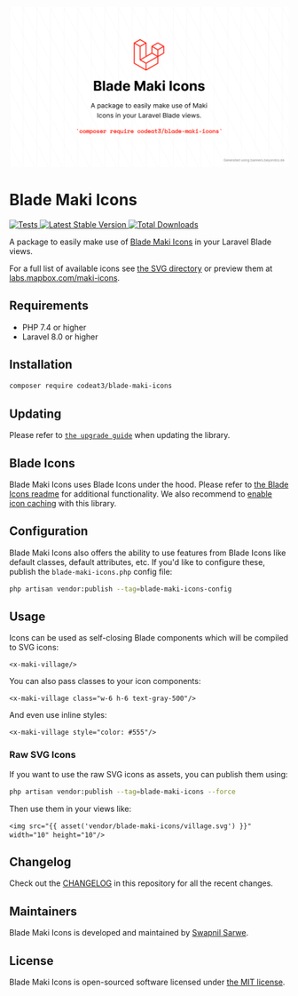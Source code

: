 <p align="center">
    <img src="./socialcard-blade-maki-icons.png" width="1280" title="Social Card Blade Maki Icons">
</p>

# Blade Maki Icons

<a href="https://github.com/codeat3/blade-maki-icons/actions?query=workflow%3ATests">
    <img src="https://github.com/codeat3/blade-maki-icons/workflows/Tests/badge.svg" alt="Tests">
</a>
<a href="https://packagist.org/packages/codeat3/blade-maki-icons">
    <img src="https://img.shields.io/packagist/v/codeat3/blade-maki-icons" alt="Latest Stable Version">
</a>
<a href="https://packagist.org/packages/codeat3/blade-maki-icons">
    <img src="https://img.shields.io/packagist/dt/codeat3/blade-maki-icons" alt="Total Downloads">
</a>

A package to easily make use of [Blade Maki Icons](https://github.com/mapbox/maki) in your Laravel Blade views.

For a full list of available icons see [the SVG directory](resources/svg) or preview them at [labs.mapbox.com/maki-icons](https://labs.mapbox.com/maki-icons/).

## Requirements

- PHP 7.4 or higher
- Laravel 8.0 or higher

## Installation

```bash
composer require codeat3/blade-maki-icons
```

## Updating

Please refer to [`the upgrade guide`](UPGRADE.md) when updating the library.

## Blade Icons

Blade Maki Icons uses Blade Icons under the hood. Please refer to [the Blade Icons readme](https://github.com/blade-ui-kit/blade-icons) for additional functionality. We also recommend to [enable icon caching](https://github.com/blade-ui-kit/blade-icons#caching) with this library.

## Configuration

Blade Maki Icons also offers the ability to use features from Blade Icons like default classes, default attributes, etc. If you'd like to configure these, publish the `blade-maki-icons.php` config file:

```bash
php artisan vendor:publish --tag=blade-maki-icons-config
```

## Usage

Icons can be used as self-closing Blade components which will be compiled to SVG icons:

```blade
<x-maki-village/>
```

You can also pass classes to your icon components:

```blade
<x-maki-village class="w-6 h-6 text-gray-500"/>
```

And even use inline styles:

```blade
<x-maki-village style="color: #555"/>
```

### Raw SVG Icons

If you want to use the raw SVG icons as assets, you can publish them using:

```bash
php artisan vendor:publish --tag=blade-maki-icons --force
```

Then use them in your views like:

```blade
<img src="{{ asset('vendor/blade-maki-icons/village.svg') }}" width="10" height="10"/>
```

## Changelog

Check out the [CHANGELOG](CHANGELOG.md) in this repository for all the recent changes.

## Maintainers

Blade Maki Icons is developed and maintained by [Swapnil Sarwe](https://swapnilsarwe.com).

## License

Blade Maki Icons is open-sourced software licensed under [the MIT license](LICENSE.md).
